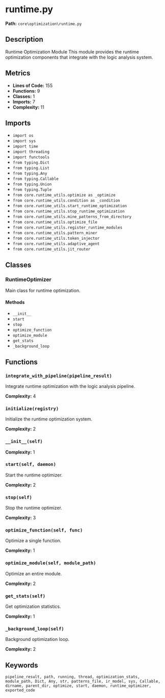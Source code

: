 # runtime.py

**Path:** `core\optimization\runtime.py`

## Description

Runtime Optimization Module
This module provides the runtime optimization components that integrate with the logic analysis system.

## Metrics

- **Lines of Code:** 155
- **Functions:** 9
- **Classes:** 1
- **Imports:** 7
- **Complexity:** 11

## Imports

- `import os`
- `import sys`
- `import time`
- `import threading`
- `import functools`
- `from typing.Dict`
- `from typing.List`
- `from typing.Any`
- `from typing.Callable`
- `from typing.Union`
- `from typing.Tuple`
- `from core.runtime_utils.optimize as _optimize`
- `from core.runtime_utils.condition as _condition`
- `from core.runtime_utils.start_runtime_optimization`
- `from core.runtime_utils.stop_runtime_optimization`
- `from core.runtime_utils.mine_patterns_from_directory`
- `from core.runtime_utils.optimize_file`
- `from core.runtime_utils.register_runtime_modules`
- `from core.runtime_utils.pattern_miner`
- `from core.runtime_utils.token_injector`
- `from core.runtime_utils.adaptive_agent`
- `from core.runtime_utils.jit_router`

## Classes

### RuntimeOptimizer

Main class for runtime optimization.

#### Methods

- `__init__`
- `start`
- `stop`
- `optimize_function`
- `optimize_module`
- `get_stats`
- `_background_loop`

## Functions

### `integrate_with_pipeline(pipeline_result)`

Integrate runtime optimization with the logic analysis pipeline.

**Complexity:** 4

### `initialize(registry)`

Initialize the runtime optimization system.

**Complexity:** 2

### `__init__(self)`

**Complexity:** 1

### `start(self, daemon)`

Start the runtime optimizer.

**Complexity:** 2

### `stop(self)`

Stop the runtime optimizer.

**Complexity:** 3

### `optimize_function(self, func)`

Optimize a single function.

**Complexity:** 1

### `optimize_module(self, module_path)`

Optimize an entire module.

**Complexity:** 2

### `get_stats(self)`

Get optimization statistics.

**Complexity:** 1

### `_background_loop(self)`

Background optimization loop.

**Complexity:** 2

## Keywords

`pipeline_result, path, running, thread, optimization_stats, module_path, Dict, Any, str, patterns_file, ir_model, sys, Callable, dirname, parent_dir, optimize, start, daemon, runtime_optimizer, exported_code`

